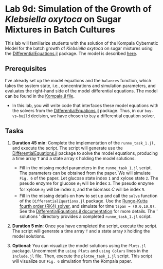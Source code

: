# Lab 9d: Simulation of the Growth of _Klebsiella oxytoca_ on Sugar Mixtures in Batch Cultures
This lab will familiarize students with the solution of the Kompala Cybernetic Model for the batch growth of _Klebsiella oxytoca_ on sugar mixtures using the [DifferentialEquations.jl](https://diffeq.sciml.ai/stable/) package. The model is described [here](paper/Kompala-BiotechBioengineering-1986.pdf).

## Prerequisites
I've already set up the model equations and the `balances` function, which takes the system state, i.e., concentrations and simulation parameters, and evaluates the right-hand side of the model differential equations. The model can be found in the [Kompala.jl file](src/Kompala.jl). 
* In this lab, you will write code that interfaces these model equations with the solvers from the [DifferentialEquations.jl](https://diffeq.sciml.ai/stable/) package. Thus, in our `buy-vs-build` decision, we have chosen to `buy` a differential equation solver.

## Tasks
1. __Duration 45 min__: Complete the implementation of the `runme_task_1.jl`, and execute the script. The script will generate use the [DifferentialEquations.jl](https://diffeq.sciml.ai/stable/) package to solve the model equations, producing a time array `T` and a state array `X` holding the model solutions. 

   * Fill in the missing model parameters in the `runme_task_1.jl` script. The parameters can be obtained from the paper. We will simulate `Fig. 6` of the paper. Let glucose state index `1` and xylose state `2`. The pseudo enzyme for glucose $e_{1}$ will be index `3`. The pseudo enzyme for xylose $e_{2}$ will be index `4`, and the biomass $C$ will be index `5`.
   * Fill in the missing details on how to set up and call the `solve` function of the `DifferentialEquations.jl` package. Use the [Runge-Kutta fourth order (RK4) solver](https://en.wikipedia.org/wiki/Runge–Kutta_methods), and simulate for time `tspan = (0.0,10.0)`. See the [DifferentialEquations.jl documentation](https://diffeq.sciml.ai/stable/) for more details. The ' solutions ' directory provides a completed `runme_task_1.jl` script.

3. __Duration 5 min__: Once you have completed the script, execute the script. The script will generate a time array `T` and a state array `X` holding the model solutions. 

4. __Optional__: You can visualize the model solutions using the `Plots.jl` package. Uncomment the `using Plots` and `using Colors` lines in the `Include.jl` file. Then, execute the `plotme_task_1.jl` script. This script will visualize our `Fig. 6` simulation from the Kompala paper.
